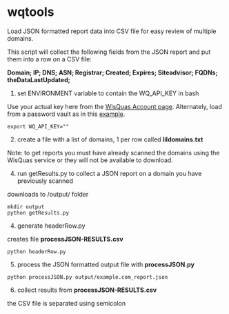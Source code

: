 # wqtools
Load JSON formatted report data into CSV file for easy review of multiple domains.

This script will collect the following fields from the JSON report and put them into a row on a CSV file:

**Domain; IP; DNS; ASN; Registrar; Created; Expires; Siteadvisor; FQDNs; theDataLastUpdated;**

1. set ENVIRONMENT variable to contain the WQ_API_KEY in bash

Use your actual key here from the [WisQuas Account page](https://wisquas.lostrabbitlabs.com/account). Alternately, load from a password vault as in this [example](https://github.com/wiegs/wqtools/blob/main/setupEnv.sh).
```
export WQ_API_KEY=""
```
2. create a file with a list of domains, 1 per row called **lildomains.txt**

Note: to get reports you must have already scanned the domains using the WisQuas service or they will not be available to download.

4. run getResults.py to collect a JSON report on a domain you have previously scanned
   
downloads to /output/ folder
```
mkdir output
python getResults.py
```
4. generate headerRow.py

creates file **processJSON-RESULTS.csv**
```
python headerRow.py
```
5. process the JSON formatted output file with **processJSON.py**

```
python processJSON.py output/example.com_report.json
```
6. collect results from **processJSON-RESULTS.csv**

the CSV file is separated using semicolon 
